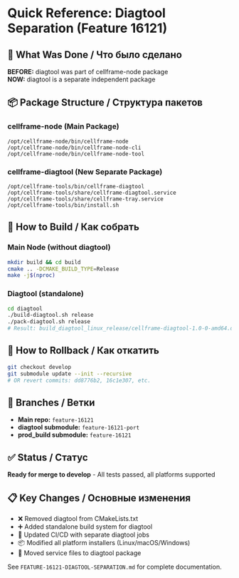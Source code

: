 # Quick Reference: Diagtool Separation (Feature 16121)

## 🎯 What Was Done / Что было сделано

**BEFORE:** diagtool was part of cellframe-node package  
**NOW:** diagtool is a separate independent package

## 📦 Package Structure / Структура пакетов

### cellframe-node (Main Package)
```
/opt/cellframe-node/bin/cellframe-node
/opt/cellframe-node/bin/cellframe-node-cli  
/opt/cellframe-node/bin/cellframe-node-tool
```

### cellframe-diagtool (New Separate Package)
```  
/opt/cellframe-tools/bin/cellframe-diagtool
/opt/cellframe-tools/share/cellframe-diagtool.service
/opt/cellframe-tools/share/cellframe-tray.service
/opt/cellframe-tools/bin/install.sh
```

## 🚀 How to Build / Как собрать

### Main Node (without diagtool)
```bash
mkdir build && cd build
cmake .. -DCMAKE_BUILD_TYPE=Release
make -j$(nproc)
```

### Diagtool (standalone)
```bash
cd diagtool
./build-diagtool.sh release
./pack-diagtool.sh release
# Result: build_diagtool_linux_release/cellframe-diagtool-1.0-0-amd64.deb
```

## 🔄 How to Rollback / Как откатить
```bash
git checkout develop
git submodule update --init --recursive
# OR revert commits: dd8776b2, 16c1e307, etc.
```

## 🌳 Branches / Ветки
- **Main repo:** `feature-16121` 
- **diagtool submodule:** `feature-16121-port`
- **prod_build submodule:** `feature-16121`

## ✅ Status / Статус
**Ready for merge to develop** - All tests passed, all platforms supported

## 📋 Key Changes / Основные изменения
- ❌ Removed diagtool from CMakeLists.txt
- ➕ Added standalone build system for diagtool  
- 🔧 Updated CI/CD with separate diagtool jobs
- 📦 Modified all platform installers (Linux/macOS/Windows)
- 🔀 Moved service files to diagtool package

See `FEATURE-16121-DIAGTOOL-SEPARATION.md` for complete documentation.
